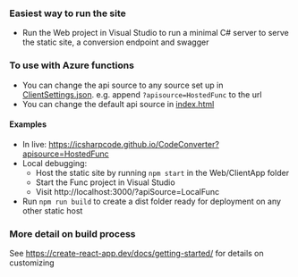 ### Easiest way to run the site
* Run the Web project in Visual Studio to run a minimal C# server to serve the static site, a conversion endpoint and swagger

### To use with Azure functions 
* You can change the api source to any source set up in [ClientSettings.json](https://github.com/icsharpcode/CodeConverter/blob/master/Web/ClientApp/src/ClientSettings.json). e.g. append `?apisource=HostedFunc` to the url
* You can change the default api source in [index.html](https://github.com/icsharpcode/CodeConverter/blob/master/Web/ClientApp/public/index.html#L3)

#### Examples
* In live: https://icsharpcode.github.io/CodeConverter?apisource=HostedFunc
* Local debugging:
  * Host the static site by running `npm start` in the Web/ClientApp folder
  * Start the Func project in Visual Studio
  * Visit http://localhost:3000/?apiSource=LocalFunc
* Run `npm run build` to create a dist folder ready for deployment on any other static host

### More detail on build process

See https://create-react-app.dev/docs/getting-started/ for details on customizing
